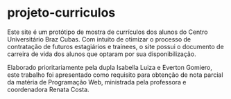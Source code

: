 # projeto-curriculos

Este site é um protótipo de mostra de currículos dos alunos do Centro Universitário Braz Cubas.
Com intuito de otimizar o processo de contratação de futuros estagiários e trainees, o site possui
o documento de carreira de vida dos alunos que optaram por sua disponibilização.

Elaborado prioritariamente pela dupla Isabella Luiza e Everton Gomiero, este trabalho foi apresentado
como requisito para obtenção de nota parcial da matéria de Programação Web, ministrada pela professora
e coordenadora Renata Costa.
